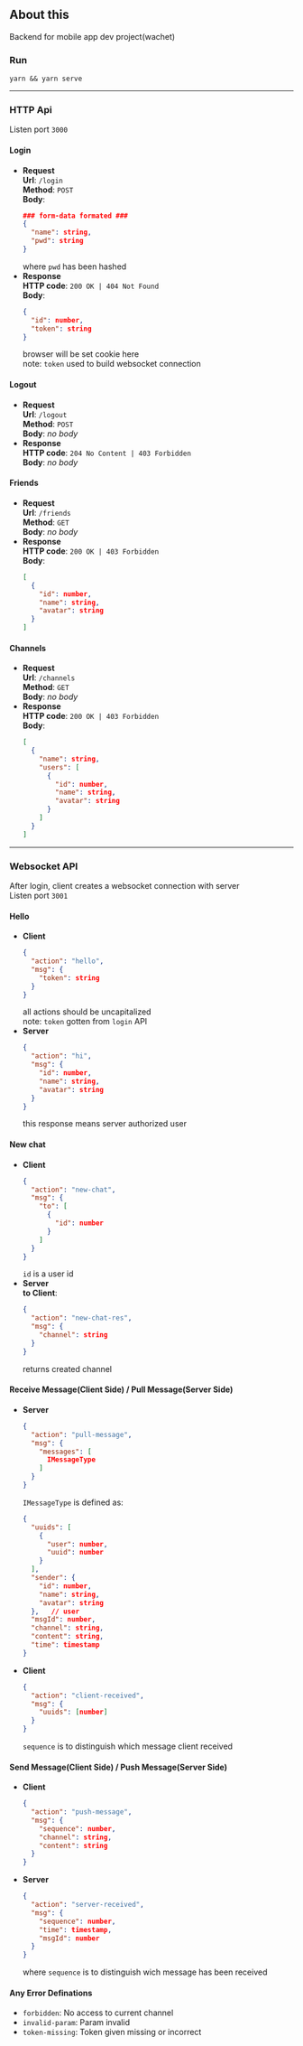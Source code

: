 ## About this
Backend for mobile app dev project(wachet)

### Run
`yarn && yarn serve`  

--------------------

### HTTP Api
Listen port `3000`
#### Login
* __Request__   
  __Url__: `/login`  
  __Method__: `POST`  
  __Body__:
  ```json
  ### form-data formated ###
  {
    "name": string,
    "pwd": string
  }
  ```
  where `pwd` has been hashed
* __Response__  
  __HTTP code__: `200 OK | 404 Not Found`  
  __Body__:
  ```json
  {
    "id": number,
    "token": string
  }
  ```
  browser will be set cookie here  
  note: `token` used to build websocket connection
#### Logout
* __Request__  
  __Url__: `/logout`  
  __Method__: `POST`  
  __Body__: _no body_
* __Response__  
  __HTTP code__: `204 No Content | 403 Forbidden`  
  __Body__: _no body_
#### Friends
* __Request__  
  __Url__: `/friends`  
  __Method__: `GET`  
  __Body__: _no body_  
* __Response__  
  __HTTP code__: `200 OK | 403 Forbidden`  
  __Body__:
  ```json
  [
    {
      "id": number,
      "name": string,
      "avatar": string
    }
  ]
  ```
#### Channels
* __Request__  
  __Url__: `/channels`  
  __Method__: `GET`  
  __Body__: _no body_  
* __Response__  
  __HTTP code__: `200 OK | 403 Forbidden`  
  __Body__:
  ```json
  [
    {
      "name": string,
      "users": [
        {
          "id": number,
          "name": string,
          "avatar": string
        }
      ]
    }
  ]
  ```

----------------
### Websocket API
After login, client creates a websocket connection with server  
Listen port `3001`
#### Hello
* __Client__  
  ```json
  {
    "action": "hello",
    "msg": {
      "token": string
    }
  }
  ```
  all actions should be uncapitalized  
  note: `token` gotten from `login` API
* __Server__  
  ```json
  {
    "action": "hi",
    "msg": {
      "id": number,
      "name": string,
      "avatar": string
    }
  }
  ```
  this response means server authorized user  
#### New chat
* __Client__
  ```json
  {
    "action": "new-chat",
    "msg": {
      "to": [
        {
          "id": number
        }
      ]
    }
  }
  ```
  `id` is a user id
* __Server__  
  __to Client__:
  ```json
  {
    "action": "new-chat-res",
    "msg": {
      "channel": string
    }
  }
  ```
  returns created channel
#### Receive Message(Client Side) / Pull Message(Server Side)
* __Server__
  ```json
  {
    "action": "pull-message",
    "msg": {
      "messages": [
        IMessageType
      ]
    }
  }
  ```
  `IMessageType` is defined as:
  ```json
  {
    "uuids": [
      {
        "user": number,
        "uuid": number
      }
    ],
    "sender": {
      "id": number,
      "name": string,
      "avatar": string
    },   // user
    "msgId": number,
    "channel": string,
    "content": string,
    "time": timestamp
  }
  ```
* __Client__
  ```json
  {
    "action": "client-received",
    "msg": {
      "uuids": [number]
    }
  }
  ```
  `sequence` is to distinguish which message client received
#### Send Message(Client Side) / Push Message(Server Side)
* __Client__
  ```json
  {
    "action": "push-message",
    "msg": {
      "sequence": number,
      "channel": string,
      "content": string
    }
  }
  ```
* __Server__
  ```json
  {
    "action": "server-received",
    "msg": {
      "sequence": number,
      "time": timestamp,
      "msgId": number
    }
  }
  ```
  where `sequence` is to distinguish wich message has been received  
#### Any Error Definations
* `forbidden`: No access to current channel
* `invalid-param`: Param invalid
* `token-missing`: Token given missing or incorrect
